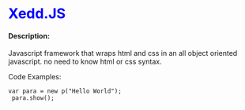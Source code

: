 <h1 style="color:blue;">Xedd.JS</h1>
<h4>Description:</h4>
<p>Javascript framework that wraps html and css in an all object oriented javascript. no need to know html or css syntax.<p>

<p>Code Examples:<p>
<code>var para = new p("Hello World"); <br /> </code>
<code>para.show();</code>

